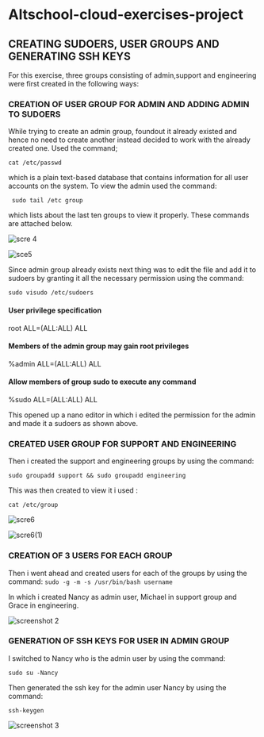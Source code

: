 # Altschool-cloud-exercises-project    
## CREATING SUDOERS, USER GROUPS AND GENERATING SSH KEYS<br>
 For this exercise, three groups consisting of admin,support and engineering were first created in the following ways:

### CREATION OF USER GROUP FOR ADMIN AND ADDING ADMIN TO SUDOERS
While trying to create an admin group, foundout it already existed and hence no need to create another instead decided to work with the already created one. Used the command;

 `cat /etc/passwd`

  which is a plain text-based database that contains information for all user accounts on the system. To view the admin used the command:

  ` sudo tail /etc group`
  
   which lists about the last ten groups to view it properly. These commands are attached below. 

![scre 4](https://user-images.githubusercontent.com/105982108/188345667-a63c0896-a03e-42b8-b326-8ff8718a542b.png)

![sce5](https://user-images.githubusercontent.com/105982108/188345842-3575f66d-2883-41cb-83cc-de1370b03da0.png)



Since admin group already exists next thing was to edit the file and add it to sudoers by granting it all the necessary permission using the command:

`sudo visudo /etc/sudoers`

#### User privilege specification
root    ALL=(ALL:ALL) ALL

#### Members of the admin group may gain root privileges
%admin ALL=(ALL:ALL) ALL

#### Allow members of group sudo to execute any command
%sudo   ALL=(ALL:ALL) ALL


This opened up a nano editor in which i edited the permission for the admin and made it a sudoers as shown above.


### CREATED USER GROUP FOR SUPPORT AND ENGINEERING 
Then i created the support and engineering groups by using the command:

`sudo groupadd support && sudo groupadd engineering`

This was then created to view it i used :

`cat /etc/group`

![scre6](https://user-images.githubusercontent.com/105982108/188346228-b50c8f0a-7df8-49d8-ad9b-f402882a3b02.png)

![scre6(1)](https://user-images.githubusercontent.com/105982108/188346354-c28bc346-0818-4092-9138-36c394c0d194.png)

### CREATION OF 3 USERS FOR EACH GROUP

Then i went ahead and created users for each of the groups by using the command:
`sudo -g -m -s /usr/bin/bash username`

In which i created Nancy as admin user, Michael in support group and Grace in engineering.

![screenshot 2](https://user-images.githubusercontent.com/105982108/188346555-ecc77c39-a4e8-45bd-a352-daa87f7d731d.png)


 ### GENERATION OF SSH KEYS FOR USER IN ADMIN GROUP
 I switched to Nancy who is the admin user by using the command:

 `sudo su -Nancy`

Then generated the ssh key for the admin user Nancy by using the command:

`ssh-keygen`

![screenshot 3](https://user-images.githubusercontent.com/105982108/188346711-33049897-d795-4a33-9dc5-e825f7e2aa92.png)







